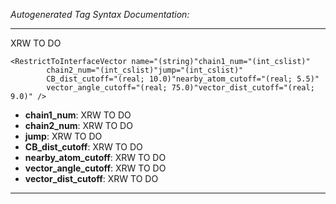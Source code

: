_Autogenerated Tag Syntax Documentation:_

---
XRW TO DO

```
<RestrictToInterfaceVector name="(string)"chain1_num="(int_cslist)"
        chain2_num="(int_cslist)"jump="(int_cslist)"
        CB_dist_cutoff="(real; 10.0)"nearby_atom_cutoff="(real; 5.5)"
        vector_angle_cutoff="(real; 75.0)"vector_dist_cutoff="(real; 9.0)" />
```

-   **chain1_num**: XRW TO DO
-   **chain2_num**: XRW TO DO
-   **jump**: XRW TO DO
-   **CB_dist_cutoff**: XRW TO DO
-   **nearby_atom_cutoff**: XRW TO DO
-   **vector_angle_cutoff**: XRW TO DO
-   **vector_dist_cutoff**: XRW TO DO

---

